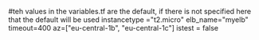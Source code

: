 #teh values in the variables.tf are the default, if there is not specified here that the default will be used
instancetype ="t2.micro"
elb_name="myelb"
timeout=400
az=["eu-central-1b", "eu-central-1c"]
istest = false
